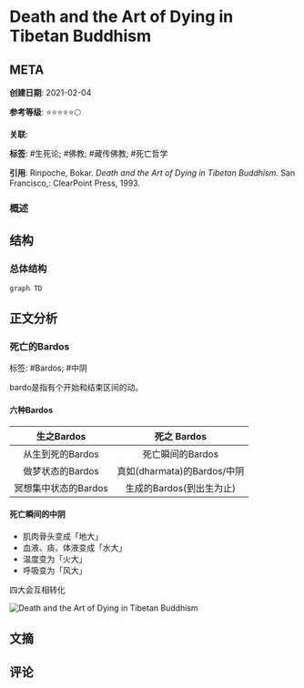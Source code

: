 # Death and the Art of Dying in Tibetan Buddhism

## META

**创建日期**: 2021-02-04

**参考等级**: ⭐⭐⭐⭐⭐🌕

**关联**: 

**标签**: #生死论; #佛教; #藏传佛教; #死亡哲学 

**引用**: Rinpoche, Bokar. *Death and the Art of Dying in Tibetan Buddhism.* San Francisco,: ClearPoint Press, 1993.

### 概述


## 结构

### 总体结构

```mermaid
graph TD

```

## 正文分析

### 死亡的Bardos

标签: #Bardos; #中阴

bardo是指有个开始和结束区间的动。

#### 六种Bardos

|      生之Bardos      |         死之 Bardos         |
| :------------------: | :-------------------------: |
|   从生到死的Bardos   |      死亡瞬间的Bardos       |
|   做梦状态的Bardos   | 真如(dharmata)的Bardos/中阴 |
| 冥想集中状态的Bardos |  生成的Bardos(到出生为止)   |

#### 死亡瞬间的中阴

* 肌肉骨头变成「地大」
* 血液、痰、体液变成「水大」
* 温度变为「火大」
* 呼吸变为「风大」

四大会互相转化

![Death and the Art of Dying in Tibetan Buddhism](https://typora-picgo-bed.oss-cn-beijing.aliyuncs.com/Death%20and%20the%20Art%20of%20Dying%20in%20Tibetan%20Buddhism.png)



## 文摘

## 评论
